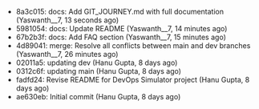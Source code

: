 - 8a3c015: docs: Add GIT_JOURNEY.md with full documentation (Yaswanth__7, 13 seconds ago)
- 5981054: docs: Update README (Yaswanth__7, 14 minutes ago)
- 67b2b3f: docs: Add FAQ section (Yaswanth__7, 15 minutes ago)
- 4d89041: merge: Resolve all conflicts between main and dev branches (Yaswanth__7, 26 minutes ago)
- 02011a5: updating dev (Hanu Gupta, 8 days ago)
- 0312c6f: updating main (Hanu Gupta, 8 days ago)
- fadfd24: Revise README for DevOps Simulator project (Hanu Gupta, 8 days ago)
- ae630eb: Initial commit (Hanu Gupta, 8 days ago)